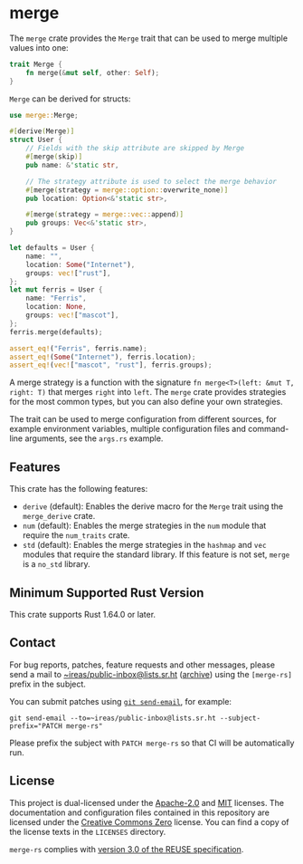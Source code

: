 <!---
Copyright (C) 2020 Robin Krahl <robin.krahl@ireas.org>
SPDX-License-Identifier: CC0-1.0
-->

# merge

The `merge` crate provides the `Merge` trait that can be used to merge multiple
values into one:

```rust
trait Merge {
    fn merge(&mut self, other: Self);
}
```

`Merge` can be derived for structs:

<!-- should be kept in sync with examples/user.rs -->

```rust
use merge::Merge;

#[derive(Merge)]
struct User {
    // Fields with the skip attribute are skipped by Merge
    #[merge(skip)]
    pub name: &'static str,

    // The strategy attribute is used to select the merge behavior
    #[merge(strategy = merge::option::overwrite_none)]
    pub location: Option<&'static str>,

    #[merge(strategy = merge::vec::append)]
    pub groups: Vec<&'static str>,
}

let defaults = User {
    name: "",
    location: Some("Internet"),
    groups: vec!["rust"],
};
let mut ferris = User {
    name: "Ferris",
    location: None,
    groups: vec!["mascot"],
};
ferris.merge(defaults);

assert_eq!("Ferris", ferris.name);
assert_eq!(Some("Internet"), ferris.location);
assert_eq!(vec!["mascot", "rust"], ferris.groups);
```

A merge strategy is a function with the signature
`fn merge<T>(left: &mut T, right: T)` that merges `right` into `left`. The
`merge` crate provides strategies for the most common types, but you can also
define your own strategies.

The trait can be used to merge configuration from different sources, for example
environment variables, multiple configuration files and command-line arguments,
see the `args.rs` example.

## Features

This crate has the following features:

- `derive` (default): Enables the derive macro for the `Merge` trait using the
  `merge_derive` crate.
- `num` (default): Enables the merge strategies in the `num` module that require
  the `num_traits` crate.
- `std` (default): Enables the merge strategies in the `hashmap` and `vec`
  modules that require the standard library. If this feature is not set, `merge`
  is a `no_std` library.

## Minimum Supported Rust Version

This crate supports Rust 1.64.0 or later.

## Contact

For bug reports, patches, feature requests and other messages, please send a
mail to [~ireas/public-inbox@lists.sr.ht][~ireas/public-inbox@lists.sr.ht]
([archive][archive]) using the `[merge-rs]` prefix in the subject.

You can submit patches using [`git send-email`][`git send-email`], for example:

```
git send-email --to=~ireas/public-inbox@lists.sr.ht --subject-prefix="PATCH merge-rs"
```

Please prefix the subject with `PATCH merge-rs` so that CI will be automatically
run.

## License

This project is dual-licensed under the [Apache-2.0][Apache-2.0] and [MIT][MIT]
licenses. The documentation and configuration files contained in this repository
are licensed under the [Creative Commons Zero][CC0] license. You can find a copy
of the license texts in the `LICENSES` directory.

`merge-rs` complies with [version 3.0 of the REUSE specification][reuse].

[~ireas/public-inbox@lists.sr.ht]: mailto:~ireas/public-inbox@lists.sr.ht
[`git send-email`]: https://git-send-email.io
[archive]: https://lists.sr.ht/~ireas/public-inbox
[Apache-2.0]: https://opensource.org/licenses/Apache-2.0
[MIT]: https://opensource.org/licenses/MIT
[CC0]: https://creativecommons.org/publicdomain/zero/1.0/
[reuse]: https://reuse.software/practices/3.0/
